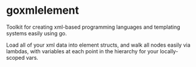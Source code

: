 # goxmlelement

Toolkit for creating xml-based programming languages and templating systems easily using go.

Load all of your xml data into element structs, and walk all nodes easily via lambdas, with variables at each point in the hierarchy for your locally-scoped vars.
